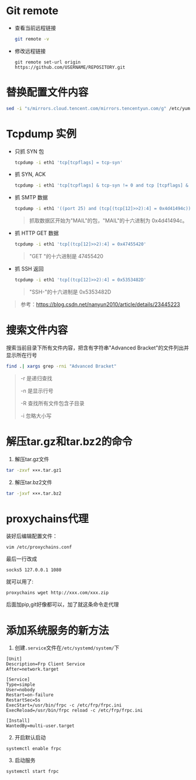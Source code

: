 # Git remote

- 查看当前远程链接

    ```sh
    git remote -v
    ```

- 修改远程链接

  ```shell
  git remote set-url origin https://github.com/USERNAME/REPOSITORY.git
  ```

# 替换配置文件内容

```sh
sed -i "s/mirrors.cloud.tencent.com/mirrors.tencentyun.com/g" /etc/yum.repos.d/epel.repo
```

# Tcpdump 实例

- 只抓 SYN 包

    ```sh
    tcpdump -i eth1 'tcp[tcpflags] = tcp-syn'
    ```

- 抓 SYN, ACK

    ```sh
    tcpdump -i eth1 'tcp[tcpflags] & tcp-syn != 0 and tcp [tcpflags] & tcp-ack != 0'
    ```

- 抓 SMTP 数据

    ```sh
    tcpdump -i eth1 '((port 25) and (tcp[(tcp[12]>>2):4] = 0x4d41494c))'
    ```

    > 抓取数据区开始为"MAIL"的包，"MAIL"的十六进制为 0x4d41494c。

- 抓 HTTP GET 数据

    ```sh
    tcpdump -i eth1 'tcp[(tcp[12]>>2):4] = 0x47455420'
    ```

    > "GET "的十六进制是 47455420

- 抓 SSH 返回

    ```sh
    tcpdump -i eth1 'tcp[(tcp[12]>>2):4] = 0x5353482D'
    ```

    > "SSH-"的十六进制是 0x5353482D

> 参考：https://blog.csdn.net/nanyun2010/article/details/23445223

# 搜索文件内容

搜索当前目录下所有文件内容，把含有字符串"Advanced Bracket"的文件列出并显示所在行号

```bash
find .| xargs grep -rni "Advanced Bracket"
```

> -r 是递归查找
>
> -n 是显示行号
>
> -R 查找所有文件包含子目录
>
> -i 忽略大小写

# 解压tar.gz和tar.bz2的命令

1. 解压tar.gz文件

```bash
tar -zxvf ×××.tar.gz1
```

2. 解压tar.bz2文件

```bash
tar -jxvf ×××.tar.bz2
```

# proxychains代理

装好后编辑配置文件：
```
vim /etc/proxychains.conf
```
最后一行改成
```
socks5 127.0.0.1 1080
```
就可以用了:
```
proxychains wget http://xxx.com/xxx.zip
```
后面加pip,git好像都可以，加了就这条命令走代理

# 添加系统服务的新方法
1. 创建`.service`文件在`/etc/systemd/system/`下
```
[Unit]
Description=Frp Client Service
After=network.target

[Service]
Type=simple
User=nobody
Restart=on-failure
RestartSec=5s
ExecStart=/usr/bin/frpc -c /etc/frp/frpc.ini
ExecReload=/usr/bin/frpc reload -c /etc/frp/frpc.ini

[Install]
WantedBy=multi-user.target
```
2. 开启默认启动
```
systemctl enable frpc
```
3. 启动服务
```
systemctl start frpc
```